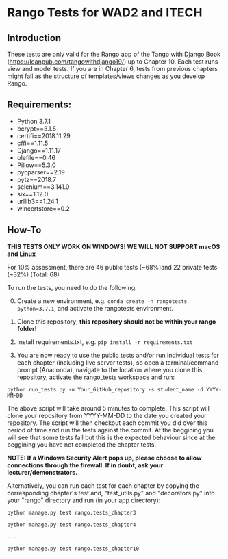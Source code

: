 # Rango Tests for WAD2 and ITECH

## Introduction

These tests are only valid for the Rango app of the Tango with Django Book (https://leanpub.com/tangowithdjango19/) up to Chapter 10. Each test runs view and model tests. If you are in Chapter 6, tests from previous chapters might fail as the structure of templates/views changes as you develop Rango.

## Requirements:

* Python 3.7.1
* bcrypt==3.1.5
* certifi==2018.11.29
* cffi==1.11.5
* Django==1.11.17
* olefile==0.46
* Pillow==5.3.0
* pycparser==2.19
* pytz==2018.7
* selenium==3.141.0
* six==1.12.0
* urllib3==1.24.1
* wincertstore==0.2

## How-To

**THIS TESTS ONLY WORK ON WINDOWS! WE WILL NOT SUPPORT macOS and Linux**

For 10% assessment, there are 46 public tests (~68%)and 22 private tests (~32%) (Total: 68)

To run the tests, you need to do the following:

0. Create a new environment, e.g. `conda create -n rangotests python=3.7.1`, and activate the rangotests environment.

1. Clone this repository; **this repository should not be within your rango folder!**

2. Install requirements.txt, e.g. `pip install -r requirements.txt`

3. You are now ready to use the public tests and/or run individual tests for each chapter (including live server tests), so open a terminal/command prompt (Anaconda), navigate to the location where you clone this repository, activate the rango_tests workspace and run:

`python run_tests.py -u Your_GitHub_repository -s student_name -d YYYY-MM-DD`

The above script will take around 5 minutes to complete. This script will clone your repository from YYYY-MM-DD to the date you created your repository. The script will then checkout each commit you did over this period of time and run the tests against the commit. At the beggining you will see that some tests fail but this is the expected behaviour since at the beggining you have not completed the chapter tests. 

**NOTE: If a Windows Security Alert pops up, please choose to allow connections through the firewall. If in doubt, ask your lecturer/demonstrators.**

Alternatively, you can run each test for each chapter by copying the corresponding chapter's test and, "test_utils.py" and "decorators.py" into your "rango" directory and run (in your app directory):

`python manage.py test rango.tests_chapter3`

`python manage.py test rango.tests_chapter4`

`...`

`python manage.py test rango.tests_chapter10`

